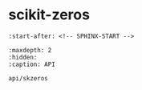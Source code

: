 # scikit-zeros

```{include} ../README.md
:start-after: <!-- SPHINX-START -->
```

```{toctree}
:maxdepth: 2
:hidden:
:caption: API

api/skzeros
```
